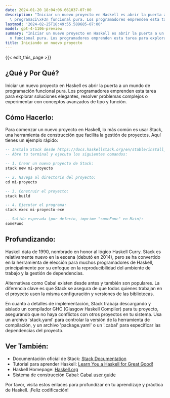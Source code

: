```yaml
---
date: 2024-01-20 18:04:06.661037-07:00
description: "Iniciar un nuevo proyecto en Haskell es abrir la puerta a un mundo de\
  \ programaci\xF3n funcional pura. Los programadores emprenden esta tarea para explorar\u2026"
lastmod: '2024-02-25T18:49:55.589685-07:00'
model: gpt-4-1106-preview
summary: "Iniciar un nuevo proyecto en Haskell es abrir la puerta a un mundo de programaci\xF3\
  n funcional pura. Los programadores emprenden esta tarea para explorar\u2026"
title: Iniciando un nuevo proyecto
---
```


{{< edit_this_page >}}

## ¿Qué y Por Qué?
Iniciar un nuevo proyecto en Haskell es abrir la puerta a un mundo de programación funcional pura. Los programadores emprenden esta tarea para explorar soluciones elegantes, resolver problemas complejos o experimentar con conceptos avanzados de tipo y función.

## Cómo Hacerlo:
Para comenzar un nuevo proyecto en Haskell, lo más común es usar Stack, una herramienta de construcción que facilita la gestión de proyectos. Aquí tienes un ejemplo rápido:

```Haskell
-- Instala Stack desde https://docs.haskellstack.org/en/stable/install_and_upgrade/
-- Abre tu terminal y ejecuta los siguientes comandos:

-- 1. Crear un nuevo proyecto de Stack:
stack new mi-proyecto

-- 2. Navega al directorio del proyecto:
cd mi-proyecto

-- 3. Construir el proyecto:
stack build

-- 4. Ejecutar el programa:
stack exec mi-proyecto-exe

-- Salida esperada (por defecto, imprime "someFunc" en Main):
someFunc
```

## Profundizando:
Haskell data de 1990, nombrado en honor al lógico Haskell Curry. Stack es relativamente nuevo en la escena (debutó en 2014), pero se ha convertido en la herramienta de elección para muchos programadores de Haskell, principalmente por su enfoque en la reproducibilidad del ambiente de trabajo y la gestión de dependencias.

Alternativas como Cabal existen desde antes y también son populares. La diferencia clave es que Stack se asegura de que todos quienes trabajan en el proyecto usen la misma configuración y versiones de las bibliotecas.

En cuanto a detalles de implementación, Stack trabaja descargando y aislado un compilador GHC (Glasgow Haskell Compiler) para tu proyecto, asegurando que no haya conflictos con otros proyectos en tu sistema. Usa un archivo 'stack.yaml' para controlar la versión de la herramienta de compilación, y un archivo 'package.yaml' o un '.cabal' para especificar las dependencias del proyecto.

## Ver También:
- Documentación oficial de Stack: [Stack Documentation](https://docs.haskellstack.org/en/stable/README/)
- Tutorial para aprender Haskell: [Learn You a Haskell for Great Good!](http://learnyouahaskell.com/)
- Haskell Homepage: [Haskell.org](https://www.haskell.org/)
- Sistema de construcción Cabal: [Cabal user guide](https://www.haskell.org/cabal/users-guide/)

Por favor, visita estos enlaces para profundizar en tu aprendizaje y práctica de Haskell. ¡Feliz codificación!
